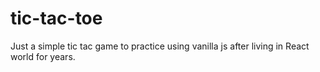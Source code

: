 # tic-tac-toe
Just a simple tic tac game to practice using vanilla js after living in React world for years. 

